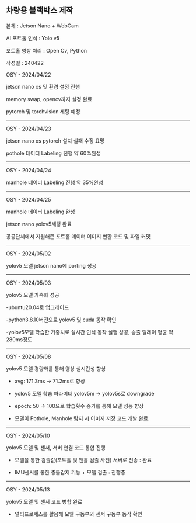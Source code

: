 ## 차량용 블랙박스 제작

본체 : Jetson Nano + WebCam

AI 포트홀 인식 : Yolo v5

포트홀 영상 처리 : Open Cv, Python

작성일 : 240422

OSY - 2024/04/22

jetson nano os 및 환경 설정 진행

memory swap, opencv까지 설정 완료

pytorch 및 torchvision 세팅 예정

---------------------------------

OSY - 2024/04/23

jetson nano os pytorch 설치 실패 수정 요망

pothole 데이터 Labeling 진행 약 60%완성

---------------------------------

OSY - 2024/04/24

manhole 데이터 Labeling 진행 약 35%완성

--------------------------------

OSY - 2024/04/25

manhole 데이터 Labeling 완성

jetson nano yolov5세텅 완료

공공단체에서 지원해준 포트홀 데이터 이미지 변환 코드 및 파일 커밋


--------------------------------

OSY - 2024/05/02

yolov5 모델 jetson nano에 porting 성공

--------------------------------

OSY - 2024/05/03

yolov5 모델 가속화 성공

-ubuntu20.04로 업그레이드

-python3.8.10버전으로 yolov5 및 cuda 동작 확인

-yolov5모델 학습한 가중치로 실시간 인식 동작 실행 성공, 송출 딜레이 평균 약 280ms정도

--------------------------------

OSY - 2024/05/08

yolov5 모델 경량화를 통해 영상 실시간성 향상

- avg: 171.3ms -> 71.2ms로 향상

- yolov5 모델 학습 파라미터 yolov5m -> yolov5s로 downgrade

- epoch: 50 -> 100으로 학습횟수 증가를 통해 모델 성능 향상

- 모델이 Pothole, Manhole 탐지 시 이미지 저장 코드 개발 완료.

--------------------------------

OSY - 2024/05/10

yolov5 모델 및 센서, 서버 연결 코드 통합 진행

- 모델을 통한 검출값(포트홀 및 맨홀 검출 사진) 서버로 전송 : 완료

- IMU센서를 통한 충돌감지 기능 + 모델 검출 : 진행중

--------------------------------

OSY - 2024/05/13

yolov5 모델 및 센서 코드 병합 완료

- 멀티프로세스를 활용해 모델 구동부와 센서 구동부 동작 확인